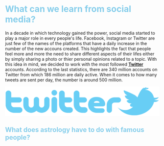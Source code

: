 # **<span style="color:#87CEEB">What can we learn from social media?</span>**
  
In a decade in which technology gained the power, social media started to play a major role in every people's life. Facebook, Instagram or Twitter are just few of the names of the platforms that have a daily increase in the number of the new accouns created. This highlights the fact that people feel more and more the need to share different aspects of their lifes either by simply sharing a photo or thier personal opinions related to a topic. With this idea in mind, we decided to work with the most followed **[Twitter](https://twitter.com)** accounts. According to the last statistics, there are 340 million accounts on Twitter from which 186 million are daily active. When it comes to how many  tweets are sent per day, the number is around 500 million.  

![TwitterLogo](TwitterLogo.png)

## **<span style="color:#87CEEB">What does astrology have to do with famous people?</span>**
